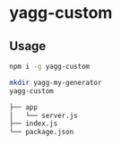 # yagg-custom

## Usage
```bash
npm i -g yagg-custom

mkdir yagg-my-generator
yagg-custom

```

```bash
├── app
│   └── server.js
├── index.js
└── package.json
```